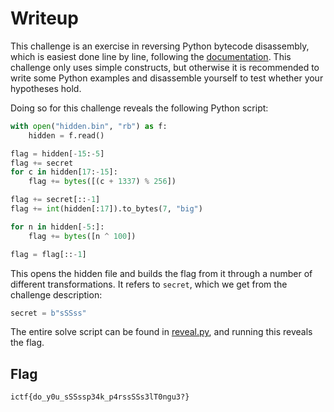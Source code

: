 # Writeup

This challenge is an exercise in reversing Python bytecode disassembly, which is easiest done line by line, following the [documentation](https://docs.python.org/3/library/dis.html#python-bytecode-instructions). This challenge only uses simple constructs, but otherwise it is recommended to write some Python examples and disassemble yourself to test whether your hypotheses hold.

Doing so for this challenge reveals the following Python script:

```py
with open("hidden.bin", "rb") as f:
    hidden = f.read()

flag = hidden[-15:-5]
flag += secret
for c in hidden[17:-15]:
    flag += bytes([(c + 1337) % 256])

flag += secret[::-1]
flag += int(hidden[:17]).to_bytes(7, "big")

for n in hidden[-5:]:
    flag += bytes([n ^ 100])

flag = flag[::-1]
```

This opens the hidden file and builds the flag from it through a number of different transformations. It refers to `secret`, which we get from the challenge description:

```py
secret = b"sSSss"
```

The entire solve script can be found in [reveal.py](reveal.py), and running this reveals the flag.

## Flag

`ictf{do_y0u_sSSssp34k_p4rssSSs3lT0ngu3?}`
